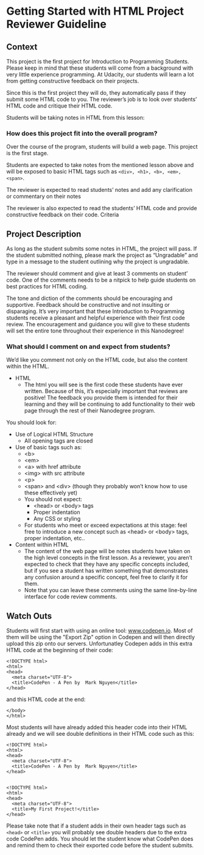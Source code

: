 Getting Started with HTML Project Reviewer Guideline
==========================================

## Context

This project is the first project for Introduction to Programming Students. Please keep in mind that these students will come from a background with very little experience programming. At Udacity, our students will learn a lot from getting constructive feedback on their projects.

Since this is the first project they will do, they automatically pass if they submit some HTML code to you. The reviewer’s job is to look over students’ HTML code and critique their HTML code.

Students will be taking notes in HTML from this lesson:

### How does this project fit into the overall program?
Over the course of the program, students will build a web page.  This project is the first stage.

Students are expected to take notes from the mentioned lesson above and will be exposed to basic HTML tags such as `<div>, <h1>, <b>, <em>, <span>`.

The reviewer is expected to read students’ notes and add any clarification or commentary on their notes

The reviewer is also expected to read the students’ HTML code and provide constructive feedback on their code.
Criteria

## Project Description

As long as the student submits some notes in HTML, the project will pass. If the student submitted nothing, please mark the project as “Ungradable” and type in a message to the student outlining why the project is ungradable.

The reviewer should comment and give at least 3 comments on student’ code. One of the comments needs to be a nitpick to help guide students on best practices for HTML coding.

The tone and diction of the comments should be encouraging and supportive. Feedback should be constructive and not insulting or disparaging. It’s very important that these Introduction to Programming students receive a pleasant and helpful experience with their first code review. The encouragement and guidance you will give to these students will set the entire tone throughout their experience in this Nanodegree!

### What should I comment on and expect from students?
We’d like you comment not only on the HTML code, but also the content within the HTML.

* HTML 
  * The html you will see is the first code these students have ever written.  Because of this, it’s especially important that reviews are positive! The feedback you provide them is intended for their learning and they will be continuing to add functionality to their web page through the rest of their Nanodegree program.

You should look for:

  * Use of Logical HTML Structure 
    *  All opening tags are closed
  * Use of basic tags such as:
    * \<b>
    * \<em>
    * \<a> with href attribute
    * \<img> with src attribute 
    * \<p>
    * \<span> and \<div> (though they probably won’t know how to use these effectively yet)
    * You should not expect:
      - \<head> or \<body> tags
      - Proper indentation
      - Any CSS or styling
    * For students who meet or exceed expectations at this stage: feel free to introduce a new concept such as \<head> or \<body> tags, proper indentation, etc.. 
* Content within HTML
  * The content of the web page will be notes students have taken on the high level concepts in the first lesson.  As a reviewer, you aren’t expected to check that they have any specific concepts included, but if you see a student has written something that demonstrates any confusion around a specific concept, feel free to clarify it for them. 
  * Note that you can leave these comments using the same line-by-line interface for code review comments.

## Watch Outs
Students will first start with using an online tool: www.codepen.io. Most of them will be using the "Export Zip" option in Codepen and will then directly upload this zip onto our servers. Unfortunatley Codepen adds in this extra HTML code at the beginning of their code:

```
<!DOCTYPE html>
<html>
<head>
  <meta charset="UTF-8">
  <title>CodePen - A Pen by  Mark Nguyen</title>
</head>
```

and this HTML code at the end:

```
</body>
</html>
```

Most students will have already added this header code into their HTML already and we will see double definitions in their HTML code such as this:

```
<!DOCTYPE html>
<html>
<head>
  <meta charset="UTF-8">
  <title>CodePen - A Pen by  Mark Nguyen</title>
</head>


<!DOCTYPE html>
<html>
<head>
  <meta charset="UTF-8">
  <title>My First Project!</title>
</head>
```

Please take note that if a student adds in their own header tags such as `<head>` or `<title>` you will probably see double headers due to the extra code CodePen adds. You should let the student know what CodePen does and remind them to check their exported code before the student submits.


